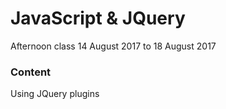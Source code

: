 # JavaScript & JQuery

Afternoon class 14 August 2017 to 18 August 2017

### Content

Using JQuery plugins